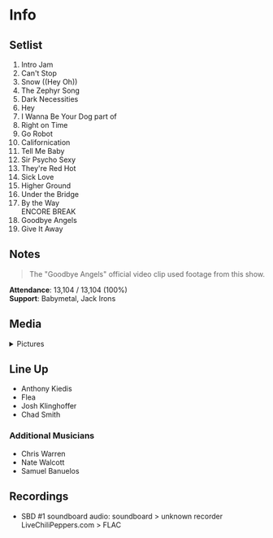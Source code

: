 # Info

## Setlist

1. Intro Jam
2. Can't Stop
3. Snow ((Hey Oh))
4. The Zephyr Song
5. Dark Necessities
6. Hey
7. I Wanna Be Your Dog part of
8. Right on Time
9. Go Robot
10. Californication
11. Tell Me Baby
12. Sir Psycho Sexy
13. They're Red Hot
14. Sick Love
15. Higher Ground
16. Under the Bridge
17. By the Way
<br> ENCORE BREAK
18. Goodbye Angels
19. Give It Away

## Notes

> The "Goodbye Angels" official video clip used footage from this show.

**Attendance**: 13,104 / 13,104 (100%)
<br>
**Support**: Babymetal, Jack Irons

## Media 

<details>
  <summary>Pictures</summary>
  <!--<img alt="Setlist" title="Setlist" src="_.jpg" height="200" />
  <img alt="Clipping" title="Clipping" src="_.jpg" height="200" />
  <img alt="Flyer" title="Flyer" src="_.jpg" height="200" />-->
</details>

## Line Up

* Anthony Kiedis
* Flea
* Josh Klinghoffer
* Chad Smith

### Additional Musicians

* Chris Warren  
* Nate Walcott  
* Samuel Banuelos

## Recordings

* SBD #1 soundboard audio: soundboard > unknown recorder LiveChiliPeppers.com > FLAC
